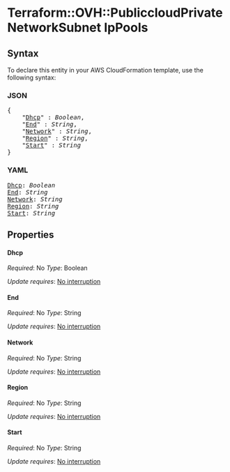 # Terraform::OVH::PubliccloudPrivateNetworkSubnet IpPools

## Syntax

To declare this entity in your AWS CloudFormation template, use the following syntax:

### JSON

<pre>
{
    "<a href="#dhcp" title="Dhcp">Dhcp</a>" : <i>Boolean</i>,
    "<a href="#end" title="End">End</a>" : <i>String</i>,
    "<a href="#network" title="Network">Network</a>" : <i>String</i>,
    "<a href="#region" title="Region">Region</a>" : <i>String</i>,
    "<a href="#start" title="Start">Start</a>" : <i>String</i>
}
</pre>

### YAML

<pre>
<a href="#dhcp" title="Dhcp">Dhcp</a>: <i>Boolean</i>
<a href="#end" title="End">End</a>: <i>String</i>
<a href="#network" title="Network">Network</a>: <i>String</i>
<a href="#region" title="Region">Region</a>: <i>String</i>
<a href="#start" title="Start">Start</a>: <i>String</i>
</pre>

## Properties

#### Dhcp

_Required_: No
_Type_: Boolean

_Update requires_: [No interruption](https://docs.aws.amazon.com/AWSCloudFormation/latest/UserGuide/using-cfn-updating-stacks-update-behaviors.html#update-no-interrupt)

#### End

_Required_: No
_Type_: String

_Update requires_: [No interruption](https://docs.aws.amazon.com/AWSCloudFormation/latest/UserGuide/using-cfn-updating-stacks-update-behaviors.html#update-no-interrupt)

#### Network

_Required_: No
_Type_: String

_Update requires_: [No interruption](https://docs.aws.amazon.com/AWSCloudFormation/latest/UserGuide/using-cfn-updating-stacks-update-behaviors.html#update-no-interrupt)

#### Region

_Required_: No
_Type_: String

_Update requires_: [No interruption](https://docs.aws.amazon.com/AWSCloudFormation/latest/UserGuide/using-cfn-updating-stacks-update-behaviors.html#update-no-interrupt)

#### Start

_Required_: No
_Type_: String

_Update requires_: [No interruption](https://docs.aws.amazon.com/AWSCloudFormation/latest/UserGuide/using-cfn-updating-stacks-update-behaviors.html#update-no-interrupt)

